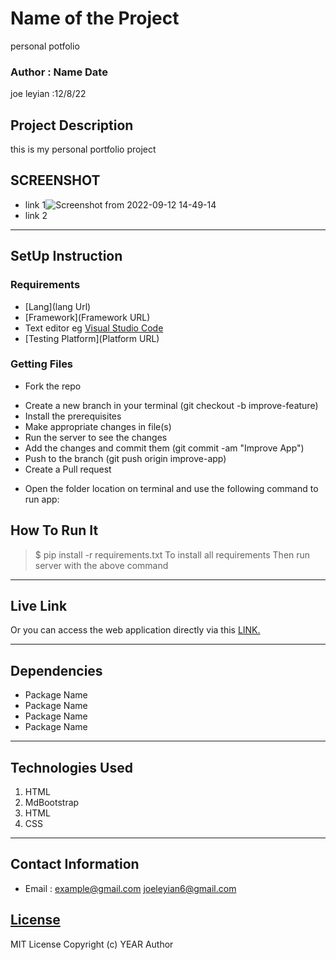 # Name of the Project
 personal potfolio
 ### Author : Name Date
 joe leyian :12/8/22
 ## Project Description
 this is my personal portfolio project
 ## SCREENSHOT
 - link 1![Screenshot from 2022-09-12 14-49-14](https://user-images.githubusercontent.com/111881267/189646917-0d6831d8-af5b-44a1-9df6-946a71e3c804.png)
 - link 2
 ********
 ## SetUp Instruction
 ### Requirements
 * [Lang](lang Url)
 * [Framework](Framework URL)
 * Text editor eg [Visual Studio Code](https://code.visualstudio.com/download)
 * [Testing Platform](Platform URL)
 ### Getting Files
 * Fork the repo
 - Create a new branch in your terminal (git checkout -b improve-feature)
 - Install the prerequisites
 - Make appropriate changes in file(s)
 - Run the server to see the changes
 - Add the changes and commit them (git commit -am "Improve App")
 - Push to the branch (git push origin improve-app)
 - Create a Pull request
 * Open the folder location on terminal and use the following command to run app:
 ## How To Run It
 >  $ pip install -r requirements.txt
 To install all requirements
 Then run server with the above command
 *****
 ## Live Link
 Or you can access the web application directly via this [LINK.](link.com/)
 *****
 ## Dependencies
 - Package Name
 - Package Name
 - Package Name
 - Package Name
 *****
 ## Technologies Used
 1. HTML
 2. MdBootstrap
 3. HTML
 4. CSS
 *****
 ## Contact Information
 * Email : example@gmail.com
 joeleyian6@gmail.com
 ## [License](LICENSE)
 MIT License
 Copyright (c) YEAR Author
